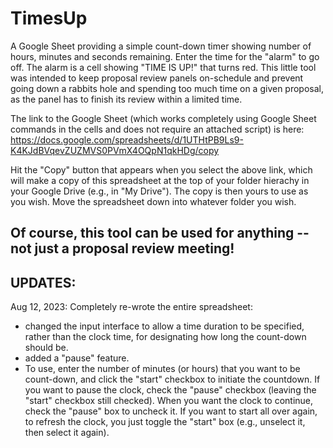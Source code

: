 # TimesUp
A Google Sheet providing a simple count-down timer showing number of hours, minutes and seconds remaining. Enter the time for the "alarm" 
to go off. The alarm is a cell showing "TIME IS UP!" that turns red. This little tool was intended to keep proposal review panels 
on-schedule and prevent going down a rabbits hole and spending too much time on a given proposal, as the panel has to finish its review 
within a limited time. 

The link to the Google Sheet (which works completely using Google Sheet commands in the cells and does not require an attached script) is here: 
https://docs.google.com/spreadsheets/d/1UTHtPB9Ls9-K4KJdBVqevZUZMVS0PVmX4OQpN1qkHDg/copy

Hit the "Copy" button that appears when you select the above link, which will make a copy of this spreadsheet at the top of your folder hierachy 
in your Google Drive (e.g., in "My Drive"). The copy is then yours to use as you wish. Move the spreadsheet down into whatever folder you 
wish.

Of course, this tool can be used for anything -- not just a proposal review meeting!
-------------------------------------------------------------
UPDATES:
-------------------------------------------------------------
Aug 12, 2023:
Completely re-wrote the entire spreadsheet:
- changed the input interface to allow a time duration to be specified, rather than the clock time, for designating how long
the count-down should be.
- added a "pause" feature.
- To use, enter the number of minutes (or hours) that you want to be count-down, and click the "start" checkbox to initiate the countdown.  If you want to pause the clock, check the "pause" checkbox (leaving the "start" checkbox still checked).  When you want the clock to continue, check the "pause" box to uncheck it.  If you want to start all over again, to refresh the clock, you just toggle the "start" box (e.g., unselect it, then select it again). 
